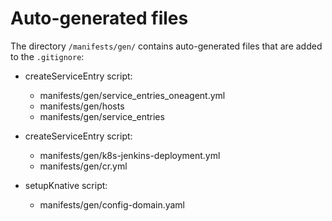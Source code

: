 # Auto-generated files

The directory `/manifests/gen/` contains auto-generated files that are added to the `.gitignore`:

* createServiceEntry script:
    * manifests/gen/service_entries_oneagent.yml
    * manifests/gen/hosts
    * manifests/gen/service_entries

* createServiceEntry script:
    * manifests/gen/k8s-jenkins-deployment.yml
    * manifests/gen/cr.yml

* setupKnative script:
    * manifests/gen/config-domain.yaml